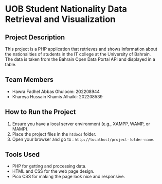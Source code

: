 # UOB Student Nationality Data Retrieval and Visualization

## Project Description
This project is a PHP application that retrieves and shows information about the nationalities of students in the IT college at the University of Bahrain. The data is taken from the Bahrain Open Data Portal API and displayed in a table.

## Team Members
- Hawra Fadhel Abbas Ghuloom: 202208944
- Khareya Hussain Khamis Alhaiki: 202208539

## How to Run the Project
1. Ensure you have a local server environment (e.g., XAMPP, WAMP, or MAMP).
2. Place the project files in the `htdocs` folder.
3. Open your browser and go to : `http://localhost/project-folder-name`.

## Tools Used
- PHP for getting and processing data.
- HTML and CSS for the web page design.
- Pico CSS for making the page look nice and responsive.